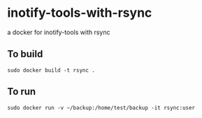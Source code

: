 # inotify-tools-with-rsync
a docker for inotify-tools with rsync 

## To build
```
sudo docker build -t rsync .
```

## To run
```
sudo docker run -v ~/backup:/home/test/backup -it rsync:user
```
